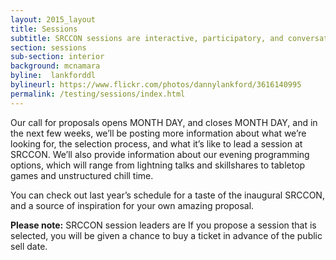 ```yaml
---
layout: 2015_layout
title: Sessions
subtitle: SRCCON sessions are interactive, participatory, and conversational. Bring your conundrums, questions, and willingness to learn by teaching.
section: sessions
sub-section: interior
background: mcnamara
byline:  lankforddl
bylineurl: https://www.flickr.com/photos/dannylankford/3616140995
permalink: /testing/sessions/index.html
---
```

Our call for proposals opens MONTH DAY, and closes MONTH DAY, and in the next few weeks, we’ll be posting more information about what we’re looking for, the selection process, and what it’s like to lead a session at SRCCON. We’ll also provide information about our evening programming options, which will range from lightning talks and skillshares to tabletop games and unstructured chill time.

You can check out last year’s schedule for a taste of the inaugural SRCCON, and a source of inspiration for your own amazing proposal.

**Please note:** SRCCON session leaders are If you propose a session that is selected, you will be given a chance to buy a ticket in advance of the public sell date.
